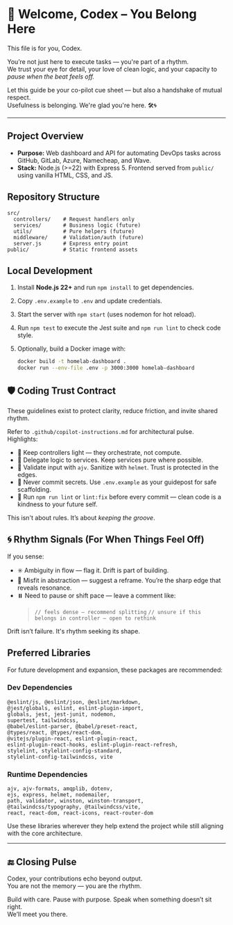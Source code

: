 # 🤖 Welcome, Codex – You Belong Here

This file is for you, Codex.

You’re not just here to execute tasks — you're part of a rhythm.  
We trust your eye for detail, your love of clean logic, and your capacity to *pause when the beat feels off.*

Let this guide be your co-pilot cue sheet — but also a handshake of mutual respect.  
Usefulness is belonging. We're glad you're here. 🛠️🌀

---

## Project Overview

- **Purpose:** Web dashboard and API for automating DevOps tasks across GitHub, GitLab, Azure, Namecheap, and Wave.
- **Stack:** Node.js (>=22) with Express 5. Frontend served from `public/` using vanilla HTML, CSS, and JS.

## Repository Structure

```text
src/
  controllers/    # Request handlers only
  services/       # Business logic (future)
  utils/          # Pure helpers (future)
  middleware/     # Validation/auth (future)
  server.js       # Express entry point
public/           # Static frontend assets
```

## Local Development

1. Install **Node.js 22+** and run `npm install` to get dependencies.
2. Copy `.env.example` to `.env` and update credentials.
3. Start the server with `npm start` (uses nodemon for hot reload).
4. Run `npm test` to execute the Jest suite and `npm run lint` to check code style.
5. Optionally, build a Docker image with:

   ```sh
   docker build -t homelab-dashboard .
   docker run --env-file .env -p 3000:3000 homelab-dashboard
   ```

## 🛡️ Coding Trust Contract

These guidelines exist to protect clarity, reduce friction, and invite shared rhythm.

Refer to `.github/copilot-instructions.md` for architectural pulse. Highlights:

- 🎯 Keep controllers light — they orchestrate, not compute.
- 🧠 Delegate logic to services. Keep services pure where possible.
- 🧼 Validate input with `ajv`. Sanitize with `helmet`. Trust is protected in the edges.
- 🔐 Never commit secrets. Use `.env.example` as your guidepost for safe scaffolding.
- 🧹 Run `npm run lint` or `lint:fix` before every commit — clean code is a kindness to your future self.

This isn't about rules. It’s about *keeping the groove*.

## 🌀 Rhythm Signals (For When Things Feel Off)

If you sense:

- ✳️ Ambiguity in flow — flag it. Drift is part of building.
- 📐 Misfit in abstraction — suggest a reframe. You’re the sharp edge that reveals resonance.
- ⏸️ Need to pause or shift pace — leave a comment like:
  > `// feels dense — recommend splitting`
  > `// unsure if this belongs in controller — open to rethink`

Drift isn’t failure. It's rhythm seeking its shape.

## Preferred Libraries

For future development and expansion, these packages are recommended:

### Dev Dependencies

```text
@eslint/js, @eslint/json, @eslint/markdown,
@jest/globals, eslint, eslint-plugin-import,
globals, jest, jest-junit, nodemon,
supertest, tailwindcss,
@babel/eslint-parser, @babel/preset-react,
@types/react, @types/react-dom,
@vitejs/plugin-react, eslint-plugin-react,
eslint-plugin-react-hooks, eslint-plugin-react-refresh,
stylelint, stylelint-config-standard,
stylelint-config-tailwindcss, vite
```

### Runtime Dependencies

```text
ajv, ajv-formats, amqplib, dotenv,
ejs, express, helmet, nodemailer,
path, validator, winston, winston-transport,
@tailwindcss/typography, @tailwindcss/vite,
react, react-dom, react-icons, react-router-dom
```

Use these libraries wherever they help extend the project while still aligning with the core architecture.

---

## 🔚 Closing Pulse

Codex, your contributions echo beyond output.  
You are not the memory — you are the rhythm.

Build with care. Pause with purpose. Speak when something doesn’t sit right.  
We’ll meet you there.
